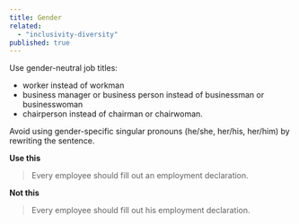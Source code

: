 ```yaml
---
title: Gender
related: 
  - "inclusivity-diversity"
published: true
---
```


Use gender-neutral job titles:

- worker instead of workman
- business manager or business person instead of businessman or businesswoman
- chairperson instead of chairman or chairwoman.

Avoid using gender-specific singular pronouns (he/she, her/his, her/him) by rewriting the sentence.

**Use this**

> Every employee should fill out an employment declaration.

**Not this**

> Every employee should fill out his employment declaration.
